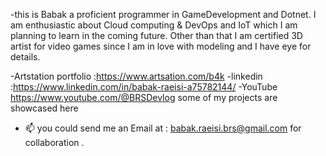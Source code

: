 -this is Babak a proficient programmer in GameDevelopment and Dotnet. I am enthusiastic about Cloud computing & DevOps and IoT which I am planning to learn in the coming future.
Other than that I am certified 3D artist for video games since I am in love with modeling and I have eye for details.

-Artstation portfolio :https://www.artsation.com/b4k
-linkedin :https://www.linkedin.com/in/babak-raeisi-a75782144/
-YouTube https://www.youtube.com/@BRSDevlog some of my projects are showcased here 


- 📫 you could send me an Email at : babak.raeisi.brs@gmail.com for collaboration . 

<!---
BabakRaeisi/BabakRaeisi is a ✨ special ✨ repository because its `README.md` (this file) appears on your GitHub profile.
You can click the Preview link to take a look at your changes.
--->
